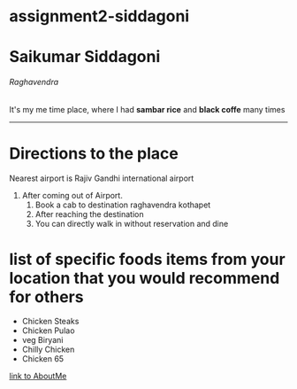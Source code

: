 # assignment2-siddagoni
# Saikumar Siddagoni
###### Raghavendra
It's my me time place, where I had **sambar rice** and **black coffe** many times <br>

*** 

# Directions to the place
Nearest airport is Rajiv Gandhi international airport
1. After coming out of Airport.
    1. Book a cab to destination raghavendra kothapet
    2. After reaching the destination
    3. You can directly walk in without reservation and dine

# list of specific foods items from your location that you would recommend for others
* Chicken Steaks
* Chicken Pulao
* veg Biryani
* Chilly Chicken
* Chicken 65

[link to AboutMe](AboutMe.md) 




